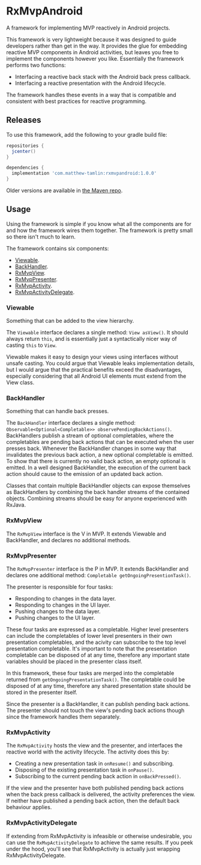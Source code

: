 # RxMvpAndroid
A framework for implementing MVP reactively in Android projects.

This framework is very lightweight because it was designed to guide developers rather than get in the way. It provides the glue for embedding reactive MVP components in Android activities, but leaves you free to implement the components however you like. Essentially the framework performs two functions:
- Interfacing a reactive back stack with the Android back press callback.
- Interfacing a reactive presentation with the Android lifecycle.

The framework handles these events in a way that is compatible and consistent with best practices for reactive programming.

## Releases
To use this framework, add the following to your gradle build file:
```groovy
repositories {
  jcenter()
}

dependencies {
  implementation 'com.matthew-tamlin:rxmvpandroid:1.0.0'
}
```

Older versions are available in [the Maven repo](https://bintray.com/matthewtamlin/maven).

## Usage
Using the framework is simple if you know what all the components are for and how the framework wires them together. The framework is pretty small so there isn't much to learn.

The framework contains six components:
- [Viewable](https://github.com/MatthewTamlin/RxMvpAndroid/blob/master/library-components/src/main/java/com/matthewtamlin/rxmvpandroid/Viewable.java).
- [BackHandler](https://github.com/MatthewTamlin/RxMvpAndroid/blob/master/library-components/src/main/java/com/matthewtamlin/rxmvpandroid/BackHandler.java).
- [RxMvpView](https://github.com/MatthewTamlin/RxMvpAndroid/blob/master/library-components/src/main/java/com/matthewtamlin/rxmvpandroid/RxMvpView.java).
- [RxMvpPresenter](https://github.com/MatthewTamlin/RxMvpAndroid/blob/master/library-components/src/main/java/com/matthewtamlin/rxmvpandroid/RxMvpPresenter.java).
- [RxMvpActivity](https://github.com/MatthewTamlin/RxMvpAndroid/blob/master/library-components/src/main/java/com/matthewtamlin/rxmvpandroid/RxMvpActivity.java).
- [RxMvpActivityDelegate](https://github.com/MatthewTamlin/RxMvpAndroid/blob/master/library-components/src/main/java/com/matthewtamlin/rxmvpandroid/RxMvpActivityDelegate.java).

### Viewable
Something that can be added to the view hierarchy.

The `Viewable` interface declares a single method: `View asView()`. It should always return `this`, and is essentially just a syntactically nicer way of casting `this` to `View`.

Viewable makes it easy to design your views using interfaces without unsafe casting. You could argue that Viewable leaks implementation details, but I would argue that the practical benefits exceed the disadvantages, especially considering that all Android UI elements must extend from the View class.

### BackHandler
Something that can handle back presses.

The `BackHandler` interface declares a single method: `Observable<Optional<Completable>> observePendingBackActions()`. BackHandlers publish a stream of optional completables, where the completables are pending back actions that can be executed when the user presses back. Whenever the BackHandler changes in some way that invalidates the previous back action, a new optional completable is emitted. To show that there is currently no valid back action, an empty optional is emitted. In a well designed BackHandler, the execution of the current back action should cause to the emission of an updated back action.

Classes that contain multiple BackHandler objects can expose themselves as BackHandlers by combining the back handler streams of the contained objects. Combining streams should be easy for anyone experienced with RxJava.

### RxMvpView
The `RxMvpView` interface is the V in MVP. It extends Viewable and BackHandler, and declares no additional methods.

### RxMvpPresenter
The `RxMvpPresenter` interface is the P in MVP. It extends BackHandler and declares one additional method: `Completable getOngoingPresentionTask()`.

The presenter is responsible for four tasks:
- Responding to changes in the data layer.
- Responding to changes in the UI layer.
- Pushing changes to the data layer.
- Pushing changes to the UI layer.

These four tasks are expressed as a completable. Higher level presenters can include the completables of lower level presenters in their own presentation completables, and the acivity can subscribe to the top level presentation completable. It's important to note that the presentation completable can be disposed of at any time, therefore any important state variables should be placed in the presenter class itself.

In this framework, these four tasks are merged into the completable returned from `getOngoingPresentationTask()`. The completable could be disposed of at any time, therefore any shared presentation state should be stored in the presenter itself. 

Since the presenter is a BackHandler, it can publish pending back actions. The presenter should not touch the view's pending back actions though since the framework handles them separately.

### RxMvpActivity
The `RxMvpActivity` hosts the view and the presenter, and interfaces the reactive world with the activity lifecycle. The activity does this by:
- Creating a new presentation task in `onResume()` and subscribing.
- Disposing of the existing presentation task in `onPause()`.
- Subscribing to the current pending back action in `onBackPressed()`.

If the view and the presenter have both published pending back actions when the back press callback is delivered, the activity preferences the view. If neither have published a pending back action, then the default back behaviour applies.

### RxMvpActivityDelegate
If extending from RxMvpActivity is infeasible or otherwise undesirable, you can use the `RxMvpActivityDelegate` to achieve the same results. If you peek under the hood, you'll see that RxMvpActivity is actually just wrapping RxMvpActivityDelegate.
